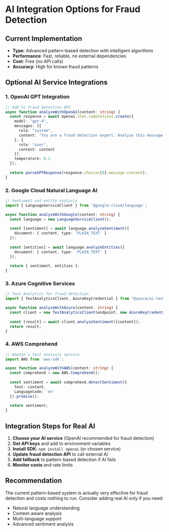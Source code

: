 # AI Integration Options for Fraud Detection

## Current Implementation
- **Type**: Advanced pattern-based detection with intelligent algorithms
- **Performance**: Fast, reliable, no external dependencies
- **Cost**: Free (no API calls)
- **Accuracy**: High for known fraud patterns

## Optional AI Service Integrations

### 1. OpenAI GPT Integration
```typescript
// Add to fraud detection API
async function analyzeWithOpenAI(content: string) {
  const response = await openai.chat.completions.create({
    model: "gpt-4",
    messages: [{
      role: "system",
      content: "You are a fraud detection expert. Analyze this message for potential scams..."
    }, {
      role: "user", 
      content: content
    }],
    temperature: 0.1
  });
  
  return parseGPTResponse(response.choices[0].message.content);
}
```

### 2. Google Cloud Natural Language AI
```typescript
// Sentiment and entity analysis
import { LanguageServiceClient } from '@google-cloud/language';

async function analyzeWithGoogle(content: string) {
  const language = new LanguageServiceClient();
  
  const [sentiment] = await language.analyzeSentiment({
    document: { content, type: 'PLAIN_TEXT' }
  });
  
  const [entities] = await language.analyzeEntities({
    document: { content, type: 'PLAIN_TEXT' }
  });
  
  return { sentiment, entities };
}
```

### 3. Azure Cognitive Services
```typescript
// Text Analytics for fraud detection
import { TextAnalyticsClient, AzureKeyCredential } from "@azure/ai-text-analytics";

async function analyzeWithAzure(content: string) {
  const client = new TextAnalyticsClient(endpoint, new AzureKeyCredential(key));
  
  const [result] = await client.analyzeSentiment([content]);
  return result;
}
```

### 4. AWS Comprehend
```typescript
// Amazon's text analysis service
import AWS from 'aws-sdk';

async function analyzeWithAWS(content: string) {
  const comprehend = new AWS.Comprehend();
  
  const sentiment = await comprehend.detectSentiment({
    Text: content,
    LanguageCode: 'en'
  }).promise();
  
  return sentiment;
}
```

## Integration Steps for Real AI

1. **Choose your AI service** (OpenAI recommended for fraud detection)
2. **Get API keys** and add to environment variables
3. **Install SDK**: `npm install openai` (or chosen service)
4. **Update fraud detection API** to call external AI
5. **Add fallback** to pattern-based detection if AI fails
6. **Monitor costs** and rate limits

## Recommendation
The current pattern-based system is actually very effective for fraud detection and costs nothing to run. Consider adding real AI only if you need:
- Natural language understanding
- Context-aware analysis
- Multi-language support
- Advanced sentiment analysis
